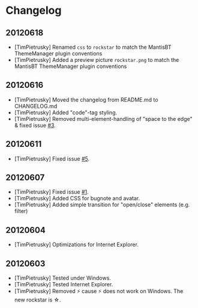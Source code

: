 # Changelog

## 20120618
 - [TimPietrusky] Renamed `css` to `rockstar` to match the MantisBT ThemeManager plugin conventions
 - [TimPietrusky] Added a preview picture `rockstar.png` to match the MantisBT ThemeManager plugin conventions

## 20120616
 - [TimPietrusky] Moved the changelog from README.md to CHANGELOG.md
 - [TimPietrusky] Added "code"-tag styling.
 - [TimPietrusky] Removed multi-element-handling of "space to the edge" & fixed issue [#3](http://github.com/TimPietrusky/mantisbt-is-a-rockstar/issues/3).

## 20120611
 - [TimPietrusky] Fixed issue [#5](http://github.com/TimPietrusky/mantisbt-is-a-rockstar/issues/5).

## 20120607
 - [TimPietrusky] Fixed issue [#1](http://github.com/TimPietrusky/mantisbt-is-a-rockstar/issues/1).
 - [TimPietrusky] Added CSS for bugnote and avatar.
 - [TimPietrusky] Added simple transition for "open/close" elements (e.g. filter)

## 20120604
 - [TimPietrusky] Optimizations for Internet Explorer.

## 20120603
 - [TimPietrusky] Tested under Windows.
 - [TimPietrusky] Tested Internet Explorer.
 - [TimPietrusky] Removed ⚡ cause ⚡ does not work on Windows. The new rockstar is ☆.